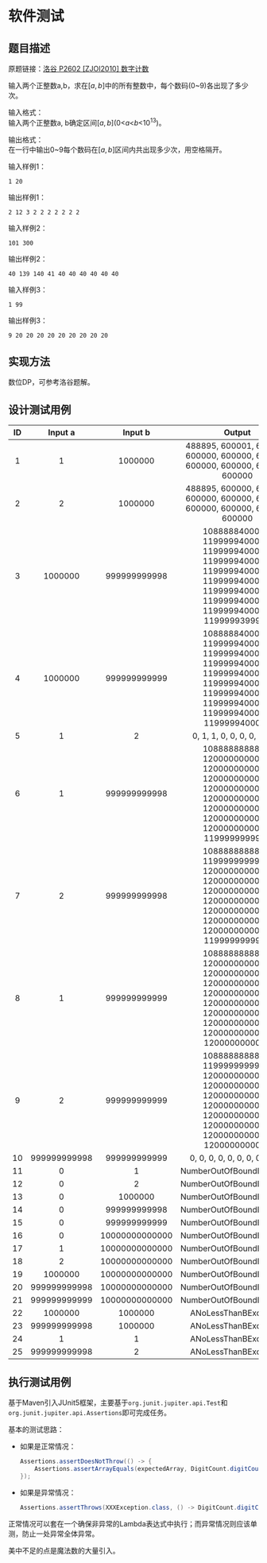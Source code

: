 # 软件测试

## 题目描述

原题链接：[洛谷 P2602 \[ZJOI2010\] 数字计数](https://www.luogu.com.cn/problem/P2602)

输入两个正整数a,b，求在$[a,b]$中的所有整数中，每个数码(0\~9)各出现了多少次。

输入格式：<br>
输入两个正整数a, b确定区间$[a,b]$($0$<$a$<$b$<${10}^{13}$)。

输出格式：<br>
在一行中输出0\~9每个数码在$[a,b]$区间内共出现多少次，用空格隔开。

输入样例1：
```text
1 20
```

输出样例1：
```text
2 12 3 2 2 2 2 2 2 2
```

输入样例2：
```text
101 300
```

输出样例2：
```text
40 139 140 41 40 40 40 40 40 40
```

输入样例3：
```text
1 99
```

输出样例3：
```text
9 20 20 20 20 20 20 20 20 20
```

## 实现方法

数位DP，可参考洛谷题解。

## 设计测试用例

| ID | Input a | Input b | Output |
|:----:|:----:|:----:|:----:|
| 1 | 1 | 1000000 | 488895, 600001, 600000, 600000, 600000, 600000, 600000, 600000, 600000, 600000 |
| 2 | 2 | 1000000 | 488895, 600000, 600000, 600000, 600000, 600000, 600000, 600000, 600000, 600000 |
| 3 | 1000000 | 999999999998 | 1088888400000, 1199999400000, 1199999400000, 1199999400000, 1199999400000, 1199999400000, 1199999400000, 1199999400000, 1199999400000, 1199999399988 |
| 4 | 1000000 | 999999999999 | 1088888400000, 1199999400000, 1199999400000, 1199999400000, 1199999400000, 1199999400000, 1199999400000, 1199999400000, 1199999400000, 1199999400000 |
| 5 | 1 | 2 | 0, 1, 1, 0, 0, 0, 0, 0, 0, 0 |
| 6 | 1 | 999999999998 | 1088888888889, 1200000000000, 1200000000000, 1200000000000, 1200000000000, 1200000000000, 1200000000000, 1200000000000, 1200000000000, 1199999999988 |
| 7 | 2 | 999999999998 | 1088888888889, 1199999999999, 1200000000000, 1200000000000, 1200000000000, 1200000000000, 1200000000000, 1200000000000, 1200000000000, 1199999999988 |
| 8 | 1 | 999999999999 | 1088888888889, 1200000000000, 1200000000000, 1200000000000, 1200000000000, 1200000000000, 1200000000000, 1200000000000, 1200000000000, 1200000000000 |
| 9 | 2 | 999999999999 | 1088888888889, 1199999999999, 1200000000000, 1200000000000, 1200000000000, 1200000000000, 1200000000000, 1200000000000, 1200000000000, 1200000000000 |
| 10 | 999999999998 | 999999999999 | 0, 0, 0, 0, 0, 0, 0, 0, 1, 23 |
| 11 | 0 | 1 | NumberOutOfBoundException |
| 12 | 0 | 2 | NumberOutOfBoundException |
| 13 | 0 | 1000000 | NumberOutOfBoundException |
| 14 | 0 | 999999999998 | NumberOutOfBoundException |
| 15 | 0 | 999999999999 | NumberOutOfBoundException |
| 16 | 0 | 10000000000000 | NumberOutOfBoundException |
| 17 | 1 | 10000000000000 | NumberOutOfBoundException |
| 18 | 2 | 10000000000000 | NumberOutOfBoundException |
| 19 | 1000000 | 10000000000000 | NumberOutOfBoundException |
| 20 | 999999999998 | 10000000000000 | NumberOutOfBoundException |
| 21 | 999999999999 | 10000000000000 | NumberOutOfBoundException |
| 22 | 1000000 | 1000000 | ANoLessThanBException |
| 23 | 999999999998 | 1000000 | ANoLessThanBException |
| 24 | 1 | 1 | ANoLessThanBException |
| 25 | 999999999998 | 2 | ANoLessThanBException |

## 执行测试用例

基于Maven引入JUnit5框架，主要基于`org.junit.jupiter.api.Test`和`org.junit.jupiter.api.Assertions`即可完成任务。

基本的测试思路：
- 如果是正常情况：
    ```java
    Assertions.assertDoesNotThrow(() -> {
        Assertions.assertArrayEquals(expectedArray, DigitCount.digitCount(a, b));
    });
    ```
- 如果是异常情况：
    ```java
    Assertions.assertThrows(XXXException.class, () -> DigitCount.digitCount(a, b));
    ```

正常情况可以套在一个确保非异常的Lambda表达式中执行；而异常情况则应该单测，防止一处异常全体异常。

美中不足的点是魔法数的大量引入。
